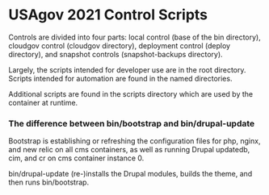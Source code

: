 # USAgov 2021 Control Scripts

Controls are divided into four parts: local control (base of the bin directory), cloudgov control (cloudgov directory), deployment control (deploy directory), and snapshot controls (snapshot-backups directory).

Largely, the scripts intended for developer use are in the root directory.  Scripts intended for automation are found in the named directories.

Additional scripts are found in the scripts directory which are used by the container at runtime.

### The difference between bin/bootstrap and bin/drupal-update
Bootstrap is establishing or refreshing the configuration files for php, nginx, and new relic on all cms containers, as well as running Drupal updatedb, cim, and cr on cms container instance 0.

bin/drupal-update (re-)installs the Drupal modules, builds the theme, and then runs bin/bootstrap.